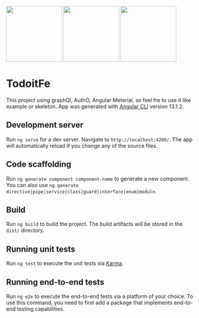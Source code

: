 <img src="https://graphql.org/img/logo.svg" width="150"/>
<img src="https://angular.io/assets/images/logos/angular/shield-large.svg" width="150"/>
<img src="https://upload.wikimedia.org/wikipedia/commons/4/4c/Typescript_logo_2020.svg" width="150"/>

# TodoitFe

This project using graphQl, AuthO, Angular Meterial, 
so feel fre to use it like example or skeleton.
App was generated with [Angular CLI](https://github.com/angular/angular-cli) version 13.1.2.

## Development server

Run `ng serve` for a dev server. Navigate to `http://localhost:4200/`. The app will automatically reload if you change any of the source files.

## Code scaffolding

Run `ng generate component component-name` to generate a new component. You can also use `ng generate directive|pipe|service|class|guard|interface|enum|module`.

## Build

Run `ng build` to build the project. The build artifacts will be stored in the `dist/` directory.

## Running unit tests

Run `ng test` to execute the unit tests via [Karma](https://karma-runner.github.io).

## Running end-to-end tests

Run `ng e2e` to execute the end-to-end tests via a platform of your choice. To use this command, you need to first add a package that implements end-to-end testing capabilities.
